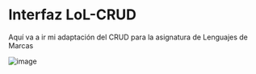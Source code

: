 # Interfaz LoL-CRUD
Aquí va a ir mi adaptación del CRUD para la asignatura de Lenguajes de Marcas

![image](https://user-images.githubusercontent.com/91873599/158019162-24955163-85e3-494b-8044-e99a53179104.png)

